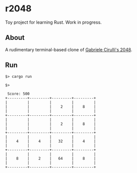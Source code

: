 # r2048

Toy project for learning Rust. Work in progress.

## About

A rudimentary terminal-based clone of [Gabriele Cirulli's 2048](https://github.com/gabrielecirulli/2048). 

## Run

    $> cargo run

    $>

     Score: 500
    +---------+---------+---------+---------+
    |         |         |         |         |
    |         |         |    2    |    8    |
    |         |         |         |         |
    +---------+---------+---------+---------+
    |         |         |         |         |
    |         |         |    2    |    8    |
    |         |         |         |         |
    +---------+---------+---------+---------+
    |         |         |         |         |
    |    4    |    4    |   32    |    4    |
    |         |         |         |         |
    +---------+---------+---------+---------+
    |         |         |         |         |
    |    8    |    2    |   64    |    8    |
    |         |         |         |         |
    +---------+---------+---------+---------+
